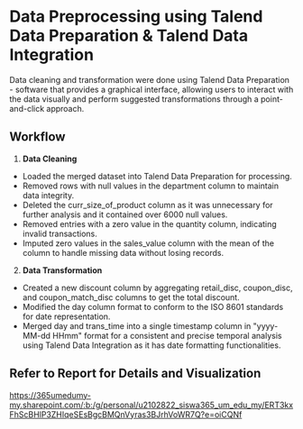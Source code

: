 # Data Preprocessing using Talend Data Preparation & Talend Data Integration
Data cleaning and transformation were done using Talend Data Preparation - software that provides a graphical interface, allowing users to interact with the data visually and perform suggested transformations through a point-and-click approach.

## Workflow

1. **Data Cleaning**
* Loaded the merged dataset into Talend Data Preparation for processing.
* Removed rows with null values in the department column to maintain data integrity.
* Deleted the curr_size_of_product column as it was unnecessary for further analysis and it contained over 6000 null values. 
* Removed entries with a zero value in the quantity column, indicating invalid transactions.
* Imputed zero values in the sales_value column with the mean of the column to handle missing data without losing records.

2. **Data Transformation**
* Created a new discount column by aggregating retail_disc, coupon_disc, and coupon_match_disc columns to get the total discount.
* Modified the day column format to conform to the ISO 8601 standards for date representation.
* Merged day and trans_time into a single timestamp column in "yyyy-MM-dd HHmm" format for a consistent and precise temporal analysis using Talend Data Integration as it has date formatting functionalities.

## Refer to Report for Details and Visualization
https://365umedumy-my.sharepoint.com/:b:/g/personal/u2102822_siswa365_um_edu_my/ERT3kxFhScBHlP3ZHIqeSEsBgcBMQnVyras3BJrhVoWR7Q?e=oiCQNf
